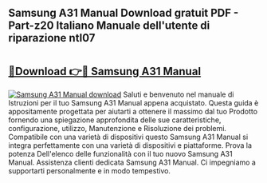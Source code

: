 ## Samsung A31 Manual Download gratuit PDF - Part-z20 Italiano Manuale dell'utente di riparazione ntI07

# <h2><a href="http://dfa9qcb.blite.top/?on=Samsung+A31+Manual">🔗Download 👉🔴 Samsung A31 Manual</a></h2>

[![Samsung A31 Manual download](https://i.imgur.com/lujVjoI.png)](http://dfa9qcb.blite.top/?on=Samsung+A31+Manual)
Saluti e benvenuto nel manuale di Istruzioni per il tuo Samsung A31 Manual appena acquistato. Questa guida è appositamente progettata per aiutarti a ottenere il massimo dal tuo Prodotto fornendo una spiegazione approfondita delle sue caratteristiche, configurazione, utilizzo, Manutenzione e Risoluzione dei problemi. Compatibile con una varietà di dispositivi questo Samsung A31 Manual si integra perfettamente con una varietà di dispositivi e piattaforme. Prova la potenza Dell'elenco delle funzionalità con il tuo nuovo Samsung A31 Manual. Assistenza clienti dedicata Samsung A31 Manual. Ci impegniamo a supportarti personalmente e in modo tempestivo.
